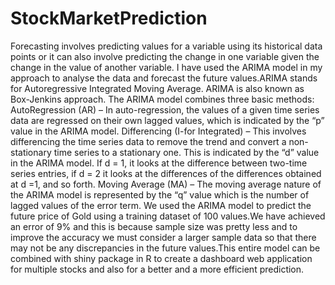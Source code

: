 # StockMarketPrediction
Forecasting involves predicting values for a variable using its historical data points or it can also involve predicting the change in one variable given the change in the value of another variable.
I have used the ARIMA model in my approach to analyse the data and forecast the future values.ARIMA stands for Autoregressive Integrated Moving Average. ARIMA is also known as Box-Jenkins approach.
The ARIMA model combines three basic methods:
AutoRegression (AR) – In auto-regression, the values of a given time series data are regressed on their own lagged values, which is indicated by the “p” value in the ARIMA model.
Differencing (I-for Integrated) – This involves differencing the time series data to remove the trend and convert a non-stationary time series to a stationary one. This is indicated by the “d” value in the ARIMA model. If d = 1, it looks at the difference between two-time series entries, if d = 2 it looks at the differences of the differences obtained at d =1, and so forth.
Moving Average (MA) – The moving average nature of the ARIMA model is represented by the “q” value which is the number of lagged values of the error term.
We used the ARIMA model to predict the future price of Gold using a training dataset of 100 values.We have achieved an error of 9% and this is because sample size was pretty less and to improve the accuracy we must consider a larger sample data so that there may not be any discrepancies in the future values.This entire model can be combined with shiny package in R to create a dashboard web application for multiple stocks and also for a better and a more efficient prediction.
